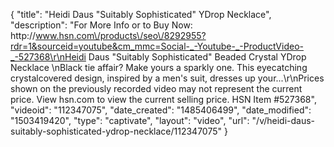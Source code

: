 {
    "title": "Heidi Daus \"Suitably Sophisticated\"  YDrop Necklace",
    "description": "For More Info or to Buy Now: http:\/\/www.hsn.com\/products\/seo\/8292955?rdr=1&sourceid=youtube&cm_mmc=Social-_-Youtube-_-ProductVideo-_-527368\r\nHeidi Daus \"Suitably Sophisticated\" Beaded Crystal YDrop Necklace   \nBlack tie affair? Make yours a sparkly one. This eyecatching crystalcovered design, inspired by a men's suit, dresses up your...\r\nPrices shown on the previously recorded video may not represent the current price.  View hsn.com to view the current selling price. HSN Item #527368",
    "videoid": "112347075",
    "date_created": "1485406499",
    "date_modified": "1503419420",
    "type": "captivate",
    "layout": "video",
    "url": "\/v\/heidi-daus-suitably-sophisticated-ydrop-necklace\/112347075"
}